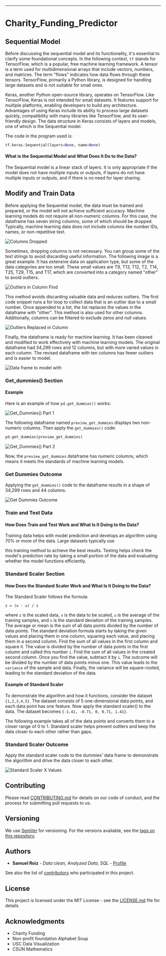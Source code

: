 ---
# Charity_Funding_Predictor

## Sequential Model

Before discussing the sequential model and its functionality, it's essential to clarify some foundational concepts. In the following context, `tf` stands for TensorFlow, which is a popular, free machine learning framework. A tensor is a term used for multidimensional arrays that include vectors, numbers, and matrices. The term "flows" indicates how data flows through these tensors. TensorFlow, primarily a Python library, is designed for handling large datasets and is not suitable for small ones.

Keras, another Python open-source library, operates on TensorFlow. Like TensorFlow, Keras is not intended for small datasets. It features support for multiple platforms, enabling developers to build any architecture. Advantages of using Keras include its ability to process large datasets quickly, compatibility with many libraries like TensorFlow, and its user-friendly design. The data structure in Keras consists of layers and models, one of which is the Sequential model.

The code in the program used is: 

```python
tf.keras.Sequential(layers=None, name=None)
```

#### What is the Sequential Model and What Does It Do to the Data?

The Sequential model is a linear stack of layers. It is only appropriate if the model does not have multiple inputs or outputs, if layers do not have multiple inputs or outputs, and if there is no need for layer sharing.

## Modify and Train Data

Before applying the Sequential model, the data must be trained and prepared, or the model will not achieve sufficient accuracy. Machine learning models do not require all non-numeric columns. For this case, the dataframe has seven string columns, some of which should be dropped. Typically, machine learning data does not include columns like number IDs, names, or non-repetitive text.

![Columns Dropped](https://github.com/samuelroiz/Charity_Funding_Predictor/blob/main/Images/cleaning_data_part_1.png)

Sometimes, dropping columns is not necessary. You can group some of the text strings to avoid discarding useful information. The following image is a great example. It has extensive data on application type, but some of the data categories are too small. These small values are T9, T13, T12, T2, T14, T25, T29, T15, and T17, which are converted into a category named "other" to avoid outliers.

![Outliers in Column Find](https://github.com/samuelroiz/Charity_Funding_Predictor/blob/main/Images/cleaning_data_part_2.png)

This method avoids discarding valuable data and reduces outliers. The first code snippet runs a for loop to collect data that is an outlier due to a small number. Once appended to a list, the list replaces the values in the dataframe with "other". This method is also used for other columns. Additionally, columns can be filtered to exclude zeros and null values.

![Outliers Replaced in Column](https://github.com/samuelroiz/Charity_Funding_Predictor/blob/main/Images/cleaning_data_part_3.png)

Finally, the dataframe is ready for machine learning. It has been cleaned and modified to work effectively with machine learning models. The original dataframe had 34,299 rows and 12 columns, but with more varied values in each column. The revised dataframe with ten columns has fewer outliers and is easier to model.

![Data frame to model with](https://github.com/samuelroiz/Charity_Funding_Predictor/blob/main/Images/cleaning_data_part_3.png)

### Get_dummies() Section

#### Example

Here is an example of how `pd.get_dummies()` works:

![Get_Dummies() Part 1](https://github.com/samuelroiz/Predict_Credit_Risk/blob/main/Images/example_get_dummies_part_1.png)

The following dataframe named `preview_get_dummies` displays two non-numeric columns. Then apply the `get_dummies()` code:

```python
pd.get_dummies(preview_get_dummies)
```

![Get_Dummies() Part 2](https://github.com/samuelroiz/Predict_Credit_Risk/blob/main/Images/example_get_dummies_part_2.png)

Now, the `preview_get_dummies` dataframe has numeric columns, which means it meets the standards of machine learning models.

### Get Dummies Outcome

Applying the `get_dummies()` code to the dataframe results in a shape of 34,299 rows and 44 columns.

![Get Dummies Outcome](https://github.com/samuelroiz/Charity_Funding_Predictor/blob/main/Images/get_dummies_data_part_1.png)

### Train and Test Data

#### How Does Train and Test Work and What Is It Doing to the Data?

Training data helps with model prediction and develops an algorithm using 70% or more of the data. Large datasets typically use

 this training method to achieve the best results. Testing helps check the model's prediction rate by taking a small portion of the data and evaluating whether the model functions efficiently.

### Standard Scaler Section

#### How Does the Standard Scaler Work and What Is It Doing to the Data?

The Standard Scaler follows the formula:

```plaintext
z = (x - u) / s
```

where `z` is the scaled data, `x` is the data to be scaled, `u` is the average of the training samples, and `s` is the standard deviation of the training samples. The average or mean is the sum of all data points divided by the number of data points. The standard deviation formula starts by taking the given values and placing them in one column, squaring each value, and placing them in a second column. Find the sum of all values in the first column and square it. The value is divided by the number of data points in the first column and called this number `i`. Find the sum of all values in the created second column. Once you find the value, subtract it by `i`. The outcome will be divided by the number of data points minus one. This value leads to the `variance` of the sample and data. Finally, the variance will be square-rooted, leading to the standard deviation of the data.

#### Example of Standard Scaler

To demonstrate the algorithm and how it functions, consider the dataset `{1,2,3,4,5}`. The dataset consists of 5 one-dimensional data points, and each data point has one feature. Now apply the standard scaler() to the data. The dataset becomes `{-1.41, -0.71, 0, 0.71, 1.41}`.

The following example takes all of the data points and converts them to a closer range of 0 to 1. Standard scaler helps prevent outliers and keep the data closer to each other rather than gaps.

### Standard Scaler Outcome

Apply the standard scaler code to the dummies' data frame to demonstrate the algorithm and drive the data closer to each other.

![Standard Scaler X Values](https://github.com/samuelroiz/Charity_Funding_Predictor/blob/main/Images/standard_scaler_data_part_1.png)

## Contributing

Please read [CONTRIBUTING.md](https://gist.github.com/samuelroiz/1af49ec9eea365bc845ba04c5071a976) for details on our code of conduct, and the process for submitting pull requests to us.

## Versioning

We use [SemVer](http://semver.org/) for versioning. For the versions available, see the [tags on this repository](https://github.com/your/project/tags).

## Authors

* **Samuel Roiz** - *Data clean, Analyzed Data, SQL* - [Profile](https://github.com/samuelroiz)

See also the list of [contributors](https://github.com/samuelroiz) who participated in this project.

## License

This project is licensed under the MIT License - see the [LICENSE.md](https://gist.github.com/samuelroiz/1af49ec9eea365bc845ba04c5071a976) file for details

## Acknowledgments

* Charity Funding
* Non-profit foundation Alphabet Soup
* USC Data Visualization
* CSUN Mathematics
